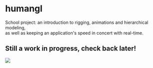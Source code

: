 # humangl
School project: an introduction to rigging, animations and hierarchical modeling,<br>as well as keeping an application's speed in concert with real-time.

## Still a work in progress, check back later!

![](https://i.imgur.com/fneQfSD.gif)
